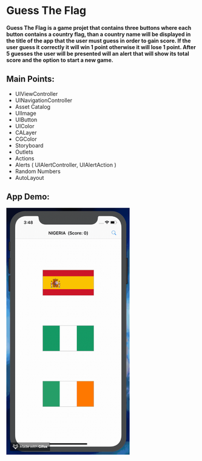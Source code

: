 # Guess The Flag

#### Guess The Flag is a game projet that contains three buttons where each button contains a country flag, than a country name will be displayed in the title of the app that the user must guess in order to gain score. If the user guess it correctly it will win 1 point otherwise it will lose 1 point. After 5 guesses the user will be presented will an alert that will show its total score and the option to start a new game.

## Main Points:

* UIViewController
* UINavigationController
* Asset Catalog
* UIImage
* UIButton
* UIColor
* CALayer
* CGColor
* Storyboard
* Outlets
* Actions
* Alerts ( UIAlertController, UIAlertAction )
* Random Numbers
* AutoLayout

## App Demo:

<img src="demo.gif?raw=true" width="325px" height="650">
